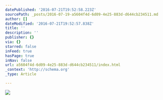 ```yaml
---
datePublished: '2016-07-21T19:52:58.223Z'
sourcePath: _posts/2016-07-19-a5604f4d-6d09-4e25-883d-d644cb234511.md
author: []
dateModified: '2016-07-21T19:52:57.838Z'
title: ''
description: ''
publisher: {}
via: {}
starred: false
inFeed: true
hasPage: true
inNav: false
url: a5604f4d-6d09-4e25-883d-d644cb234511/index.html
_context: 'http://schema.org'
_type: Article

---
```

![](https://imgflo.herokuapp.com/graph/vahj1ThiexotieMo/999971e694d9e550efb3cd0b3550e293/croprotate.jpg?cropheight=6000&cropwidth=4798&degrees=0&input=https%3A%2F%2Fthe-grid-user-content.s3-us-west-2.amazonaws.com%2Fff9f5207-43af-4594-935c-5b44e1331b45.jpg&x=0&y=0)